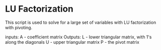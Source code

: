 # LU Factorization
This script is used to solve for a large set of variables with LU factorization with pivoting.

inputs:
A - coefficient matrix
Outputs:
L - lower triangular matrix, with 1's along the diagonals
U - upper triangular matrix
P - the pivot matrix
